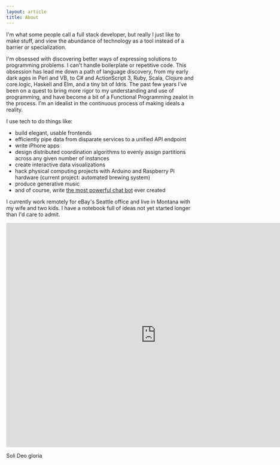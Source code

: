```yaml
---
layout: article
title: About
---
```


I'm what some people call a full stack developer, but really I just like to make
stuff, and view the abundance of technology as a tool instead of a barrier or
specialization.

I'm obsessed with discovering better ways of expressing solutions to programming
problems. I can't handle boilerplate or repetitive code. This obsession has lead
me down a path of language discovery, from my early dark ages in Perl and VB, to
C# and ActionScript 3, Ruby, Scala, Clojure and core.logic, Haskell and Elm, and
a tiny bit of Idris. The past few years I've been on a quest to bring more rigor
to my understanding and use of programming, and have become a bit of a
Functional Programming zealot in the process. I'm an idealist in the continuous
process of making ideals a reality.

I use tech to do things like:

- build elegant, usable frontends
- efficiently pipe data from disparate services to a unified API endpoint
- write iPhone apps
- design distributed coordination algorithms to evenly assign partitions across
  any given number of instances
- create interactive data visualizations
- hack physical computing projects with Arduino and Raspberry Pi hardware
  (current project: automated brewing system)
- produce generative music
- and of course, write [the most powerful chat bot](https://github.com/devth/yetibot) ever created

I currently work remotely for eBay's Seattle office and live in Montana with my
wife and two kids. I have a notebook full of ideas not yet started longer than
I'd care to admit.

<iframe
  src="https://www.google.com/maps/embed?pb=!1m0!3m2!1sen!2sus!4v1420660262572!6m8!1m7!1sgQfFugyX2f9MD2WCkFcsZA!2m2!1d47.6037383!2d-122.333842!3f39.34239832458544!4f-11.83723720111874!5f1.6436239058746196"
  width="800" height="600" frameborder="0" style="border:0">
</iframe>

Soli Deo gloria

